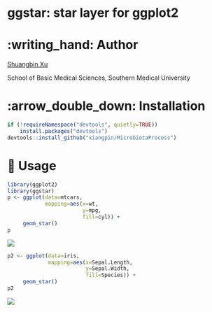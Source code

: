 <!-- README.md is generated from README.Rmd. Please edit that file -->

# ggstar: star layer for ggplot2

# :writing\_hand: Author

[Shuangbin Xu](https://github.com/xiangpin)

School of Basic Medical Sciences, Southern Medical University

# :arrow\_double\_down: Installation

``` r
if (!requireNamespace("devtools", quietly=TRUE))
    install.packages("devtools")
devtools::install_github("xiangpin/MicrobiotaProcess")
```

# :beginner: Usage

``` r
library(ggplot2)
library(ggstar)
p <- ggplot(data=mtcars, 
            mapping=aes(x=wt, 
                        y=mpg, 
                        fill=cyl)) + 
     geom_star()
p
```

![](https://github.com/xiangpin/ggstar/blob/master/inst/extdata/figure1.png)

``` r
p2 <- ggplot(data=iris, 
             mapping=aes(x=Sepal.Length, 
                         y=Sepal.Width, 
                         fill=Species)) +
     geom_star()
p2
```

![](https://github.com/xiangpin/ggstar/blob/master/inst/extdata/figure2.png)
